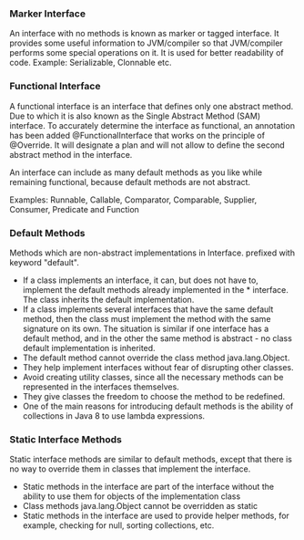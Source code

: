 ### Marker Interface

An interface with no methods is known as marker or tagged interface. It provides some useful information to JVM/compiler so that JVM/compiler performs some special operations on it. It is used for better readability of code. Example: Serializable, Clonnable etc.


### Functional Interface
A functional interface is an interface that defines only one abstract method.
Due to which it is also known as the Single Abstract Method (SAM) interface.
To accurately determine the interface as functional, an annotation has been added @FunctionalInterface that works on the principle of @Override. It will designate a plan and will not allow to define the second abstract method in the interface.

An interface can include as many default methods as you like while remaining functional, because default methods are not abstract.

Examples: Runnable, Callable, Comparator, Comparable, Supplier, Consumer, Predicate and Function

### Default Methods
Methods which are non-abstract implementations in Interface. prefixed with keyword "default".
- If a class implements an interface, it can, but does not have to, implement the default methods already implemented in the * interface. The class inherits the default implementation.
- If a class implements several interfaces that have the same default method, then the class must implement the method with the same signature on its own. The situation is similar if one interface has a default method, and in the other the same method is abstract - no class default implementation is inherited.
- The default method cannot override the class method java.lang.Object.
- They help implement interfaces without fear of disrupting other classes.
- Avoid creating utility classes, since all the necessary methods can be represented in the interfaces themselves.
- They give classes the freedom to choose the method to be redefined.
- One of the main reasons for introducing default methods is the ability of collections in Java 8 to use lambda expressions.

### Static Interface Methods
Static interface methods are similar to default methods, except that there is no way to override them in classes that implement the interface.
- Static methods in the interface are part of the interface without the ability to use them for objects of the implementation class
- Class methods java.lang.Object cannot be overridden as static
- Static methods in the interface are used to provide helper methods, for example, checking for null, sorting collections, etc.

